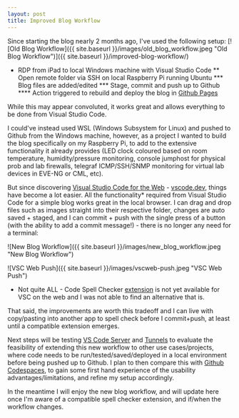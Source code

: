 ```yaml
---
layout: post
title: Improved Blog Workflow
---
```


Since starting the blog nearly 2 months ago, I've used the following setup:
[![Old Blog Workflow]({{ site.baseurl }}/images/old_blog_workflow.jpeg "Old Blog Workflow")]({{ site.baseurl }}/improved-blog-workflow/)

* RDP from iPad to local Windows machine with Visual Studio Code
** Open remote folder via SSH on local Raspberry Pi running Ubuntu
*** Blog files are added/edited
*** Stage, commit and push up to Github
**** Action triggered to rebuild and deploy the blog in [Github Pages](https://docs.github.com/en/pages/getting-started-with-github-pages/about-github-pages)
  
While this may appear convoluted, it works great and allows everything to be done from Visual Studio Code.

I could've instead used WSL (Windows Subsystem for Linux) and pushed to Github from the Windows machine, however, as a project I wanted to build the blog specifically on my Raspberry Pi, to add to the extensive functionality it already provides (LED clock coloured based on room temperature, humidity/pressure monitoring, console jumphost for physical prob and lab firewalls, telegraf ICMP/SSH/SNMP monitoring for virtual lab devices in EVE-NG or CML, etc).

But since discovering [Visual Studio Code for the Web](https://code.visualstudio.com/docs/editor/vscode-web) - [vscode.dev](https://vscode.dev/), things have become a lot easier. All the functionality* required from Visual Studio Code for a simple blog works great in the local browser. I can drag and drop files such as images straight into their respective folder, changes are auto saved + staged, and I can commit + push with the single press of a button (with the ability to add a commit message!) - there is no longer any need for a terminal:

![New Blog Workflow]({{ site.baseurl }}/images/new_blog_workflow.jpeg "New Blog Workflow")

![VSC Web Push]({{ site.baseurl }}/images/vscweb-push.jpeg "VSC Web Push")

* Not quite ALL - Code Spell Checker [extension](https://marketplace.visualstudio.com/items?itemName=streetsidesoftware.code-spell-checker) is not yet available for VSC on the web and I was not able to find an alternative that is. 
 
That said, the improvements are worth this tradeoff and I can live with copy/pasting into another app to spell check before I commit+push, at least until a compatible extension emerges.

Next steps will be testing [VS Code Server](https://code.visualstudio.com/docs/remote/vscode-server) and [Tunnels](https://code.visualstudio.com/docs/remote/tunnels) to evaluate the feasibility of extending this new workflow to other use cases/projects, where code needs to be run/tested/saved/deployed in a local environment before being pushed up to Github. I plan to then compare this with [Github Codespaces](https://github.com/features/codespaces), to gain some first hand experience of the usability advantages/limitations, and refine my setup accordingly.

In the meantime I will enjoy the new blog workflow, and will update here once I'm aware of a compatible spell checker extension, and if/when the workflow changes.